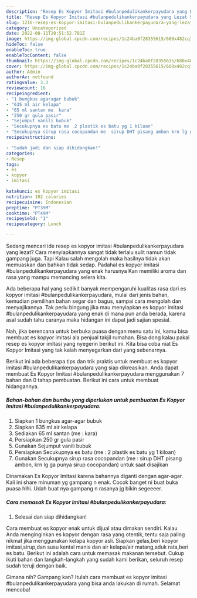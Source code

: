 ```yaml
---
description: "Resep Es Kopyor Imitasi #bulanpedulikankerpayudara yang Lezat Sekali , Bikin Ngiler"
title: "Resep Es Kopyor Imitasi #bulanpedulikankerpayudara yang Lezat Sekali , Bikin Ngiler"
slug: 1216-resep-es-kopyor-imitasi-bulanpedulikankerpayudara-yang-lezat-sekali-bikin-ngiler
category: Uncategorized
date: 2022-08-11T20:51:52.781Z
image: https://img-global.cpcdn.com/recipes/1c24ba0f28355615/680x482cq70/es-kopyor-imitasi-bulanpedulikankerpayudara-foto-resep-utama.jpg
hideToc: false
enableToc: true
enableTocContent: false
thumbnail: https://img-global.cpcdn.com/recipes/1c24ba0f28355615/680x482cq70/es-kopyor-imitasi-bulanpedulikankerpayudara-foto-resep-utama.jpg
cover: https://img-global.cpcdn.com/recipes/1c24ba0f28355615/680x482cq70/es-kopyor-imitasi-bulanpedulikankerpayudara-foto-resep-utama.jpg
author: Admin
authorAv: notfound
ratingvalue: 3.3
reviewcount: 16
recipeingredient:
- "1 bungkus agaragar bubuk"
- "635 ml air kelapa"
- "65 ml santan me  kara"
- "250 gr gula pasir"
- "Sejumput vanili bubuk"
- "Secukupnya es batu me  2 plastik es batu yg 1 kiloan"
- "Secukupnya sirup rasa cocopandan me  sirup DHT pisang ambon krn lg ga punya sirup cocopandan untuk saat disajikan"
recipeinstructions:

- "Sudah jadi dan siap dihidangkan!"
categories:
- Resep
tags:
- es
- kopyor
- imitasi

katakunci: es kopyor imitasi 
nutrition: 102 calories
recipecuisine: Indonesian
preptime: "PT39M"
cooktime: "PT49M"
recipeyield: "1"
recipecategory: Lunch

---
```



Sedang mencari ide resep es kopyor imitasi #bulanpedulikankerpayudara yang lezat? Cara menyiapkannya sangat tidak terlalu sulit namun tidak gampang juga. Tapi Kalau salah mengolah maka hasilnya tidak akan memuaskan dan bahkan tidak sedap. Padahal es kopyor imitasi #bulanpedulikankerpayudara yang enak harusnya Kan memiliki aroma dan rasa yang mampu memancing selera kita.


Ada beberapa hal yang sedikit banyak mempengaruhi kualitas rasa dari es kopyor imitasi #bulanpedulikankerpayudara, mulai dari jenis bahan, kemudian pemilihan bahan segar dan bagus, sampai cara mengolah dan menyajikannya. Tak perlu bingung jika mau menyiapkan es kopyor imitasi #bulanpedulikankerpayudara yang enak di mana pun anda berada, karena asal sudah tahu caranya maka hidangan ini dapat jadi sajian spesial.

Nah, jika berencana untuk berbuka puasa dengan menu satu ini, kamu bisa membuat es kopyor imitasi ala penjual takjil rumahan. Bisa dong kalau pakai resep es kopyor imitasi yang nyegerin berikut ini. Kita bisa coba niat Es Kopyor Imitasi yang tak kalah menyegarkan dari yang sebenarnya.


Berikut ini ada beberapa tips dan trik praktis untuk membuat es kopyor imitasi #bulanpedulikankerpayudara yang siap dikreasikan. Anda dapat membuat Es Kopyor Imitasi #bulanpedulikankerpayudara menggunakan 7 bahan dan 0 tahap pembuatan. Berikut ini cara untuk membuat hidangannya.

<!--inarticleads1-->

##### Bahan-bahan dan bumbu yang diperlukan untuk pembuatan Es Kopyor Imitasi #bulanpedulikankerpayudara:

1. Siapkan 1 bungkus agar-agar bubuk
1. Siapkan 635 ml air kelapa
1. Sediakan 65 ml santan (me : kara)
1. Persiapkan 250 gr gula pasir
1. Gunakan Sejumput vanili bubuk
1. Persiapkan Secukupnya es batu (me : 2 plastik es batu yg 1 kiloan)
1. Gunakan Secukupnya sirup rasa cocopandan (me : sirup DHT pisang ambon, krn lg ga punya sirup cocopandan) untuk saat disajikan


Dinamakan Es Kopyor Imitasi karena bahannya diganti dengan agar-agar. Kali ini share minuman yg gampang n enak. Cocok banget ni buat buka puasa hihi. Udah buat nya gampang n rasanya jg bikin segeeeer. 

<!--inarticleads2-->

##### Cara memasak Es Kopyor Imitasi #bulanpedulikankerpayudara:


1. Selesai dan siap dihidangkan!

Cara membuat es kopyor enak untuk dijual atau dimakan sendiri. Kalau Anda menginginkan es kopyor dengan rasa yang otentik, tentu saja paling nikmat jika menggunakan kelapa kopyor asli. Siapkan gelas,beri kopyor imitasi,sirup,dan susu kental manis dan air kelapa/air matang,aduk rata,beri es batu. Berikut ini adalah cara untuk memasak makanan tersebut. Cukup ikuti bahan dan langkah-langkah yang sudah kami berikan, seluruh resep sudah teruji dengan baik. 

Gimana nih? Gampang kan? Itulah cara membuat es kopyor imitasi #bulanpedulikankerpayudara yang bisa anda lakukan di rumah. Selamat mencoba!
